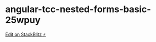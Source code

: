 # angular-tcc-nested-forms-basic-25wpuy

[Edit on StackBlitz ⚡️](https://stackblitz.com/edit/angular-tcc-nested-forms-basic-25wpuy)